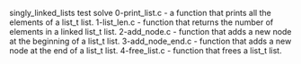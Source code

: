 singly_linked_lists test solve
0-print_list.c - a function that prints all the elements of a list_t list.
1-list_len.c - function that returns the number of elements in a linked list_t list.
2-add_node.c - function that adds a new node at the beginning of a list_t list.
 3-add_node_end.c - function that adds a new node at the end of a list_t list.
 4-free_list.c -  function that frees a list_t list.
